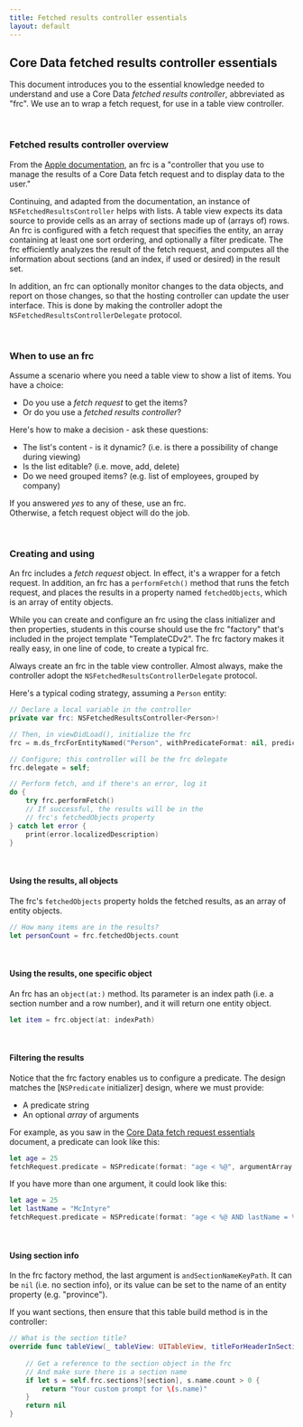 ```yaml
---
title: Fetched results controller essentials
layout: default
---
```


## Core Data fetched results controller essentials

This document introduces you to the essential knowledge needed to understand and use a Core Data *fetched results controller*, abbreviated as "frc". We use an to wrap a fetch request, for use in a table view controller. 

<br>

### Fetched results controller overview 

From the [Apple documentation](https://developer.apple.com/documentation/coredata/nsfetchedresultscontroller), an frc is a "controller that you use to manage the results of a Core Data fetch request and to display data to the user."

Continuing, and adapted from the documentation, an instance of `NSFetchedResultsController` helps with lists. A table view expects its data source to provide cells as an array of sections made up of (arrays of) rows. An frc is configured with a fetch request that specifies the entity, an array containing at least one sort ordering, and optionally a filter predicate. The frc efficiently analyzes the result of the fetch request, and computes all the information about sections (and an index, if used or desired) in the result set. 

In addition, an frc can optionally monitor changes to the data objects, and report on those changes, so that the hosting controller can update the user interface. This is done by making the controller adopt the `NSFetchedResultsControllerDelegate` protocol. 

<br>

### When to use an frc

Assume a scenario where you need a table view to show a list of items. You have a choice:
* Do you use a *fetch request* to get the items?
* Or do you use a *fetched results controller*? 

Here's how to make a decision - ask these questions:
* The list's content - is it dynamic? (i.e. is there a possibility of change during viewing)  
* Is the list editable? (i.e. move, add, delete)  
* Do we need grouped items? (e.g. list of employees, grouped by company)  

If you answered *yes* to any of these, use an frc.  
Otherwise, a fetch request object will do the job.  

<br>

### Creating and using

An frc includes a *fetch request* object. In effect, it's a wrapper for a fetch request. In addition, an frc has a `performFetch()` method that runs the fetch request, and places the results in a property named `fetchedObjects`, which is an array of entity objects. 

While you can create and configure an frc using the class initializer and then properties, students in this course should use the frc "factory" that's included in the project template "TemplateCDv2". The frc factory makes it really easy, in one line of code, to create a typical frc. 

Always create an frc in the table view controller. Almost always, make the controller adopt the `NSFetchedResultsControllerDelegate` protocol. 

Here's a typical coding strategy, assuming a `Person` entity:

```swift
// Declare a local variable in the controller
private var frc: NSFetchedResultsController<Person>!

// Then, in viewDidLoad(), initialize the frc
frc = m.ds_frcForEntityNamed("Person", withPredicateFormat: nil, predicateObject: nil, sortDescriptors: [NSSortDescriptor(key: "province", ascending: true, selector: #selector(NSString.caseInsensitiveCompare(_:))), NSSortDescriptor(key: "city", ascending: true)], andSectionNameKeyPath: nil)

// Configure; this controller will be the frc delegate
frc.delegate = self;

// Perform fetch, and if there's an error, log it
do {
    try frc.performFetch()
    // If successful, the results will be in the 
    // frc's fetchedObjects property
} catch let error {
    print(error.localizedDescription)
}
```

<br>

#### Using the results, all objects

The frc's `fetchedObjects` property holds the fetched results, as an array of entity objects. 

```swift
// How many items are in the results?
let personCount = frc.fetchedObjects.count
```

<br>

#### Using the results, one specific object 

An frc has an `object(at:)` method. Its parameter is an index path (i.e. a section number and a row number), and it will return one entity object. 

```swift
let item = frc.object(at: indexPath)
```

<br>

#### Filtering the results 

Notice that the frc factory enables us to configure a predicate. The design matches the [`NSPredicate` initializer] design, where we must provide:
* A predicate string
* An optional *array* of arguments 

For example, as you saw in the [Core Data fetch request essentials](core-data-fetchrequest-essentials#predicates) document, a predicate can look like this:

```swift
let age = 25
fetchRequest.predicate = NSPredicate(format: "age < %@", argumentArray: [age])
```

If you have more than one argument, it could look like this: 

```swift
let age = 25
let lastName = "McIntyre"
fetchRequest.predicate = NSPredicate(format: "age < %@ AND lastName = %@", argumentArray: [age, lastName])
```

<br>

#### Using section info

In the frc factory method, the last argument is `andSectionNameKeyPath`. It can be `nil` (i.e. no section info), or its value can be set to the name of an entity property (e.g. "province"). 

If you want sections, then ensure that this table build method is in the controller:

```swift
// What is the section title?
override func tableView(_ tableView: UITableView, titleForHeaderInSection section: Int) -> String? {
    
    // Get a reference to the section object in the frc
    // And make sure there is a section name
    if let s = self.frc.sections?[section], s.name.count > 0 {
        return "Your custom prompt for \(s.name)"
    }
    return nil
}
```

<br>
